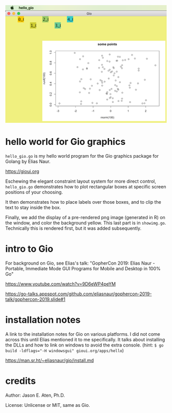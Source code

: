 ![Screenshot](/screenshot.png)

# hello world for Gio graphics

`hello_gio.go` is my hello world program for the
Gio graphics package for Golang by Elias Naur.

https://gioui.org

Eschewing the elegant constraint layout system for
more direct control, `hello_gio.go` demonstrates how to
plot rectangular boxes at specific screen positions of your choosing.

It then demonstrates how to place labels over those boxes, and to clip
the text to stay inside the box.

Finally, we add the display of a pre-rendered png image (generated
in R) on the window,
and color the background yellow. This last part is in `showimg.go`.
Technically this is rendered first, but it was added subsequently.

# intro to Gio

For background on Gio, see Elias's talk:
"GopherCon 2019: Elias Naur - Portable, Immediate Mode GUI Programs for Mobile and Desktop in 100% Go"

https://www.youtube.com/watch?v=9D6eWP4peYM

https://go-talks.appspot.com/github.com/eliasnaur/gophercon-2019-talk/gophercon-2019.slide#1

# installation notes

A link to the installation notes for Gio on various platforms. I did not come across
this until Elias mentioned it to me specifically. It talks about installing the DLLs
and how to link on windows to avoid the extra console.
(hint: `$ go build -ldflags="-H windowsgui" gioui.org/apps/hello`)

https://man.sr.ht/~eliasnaur/gio/install.md

# credits

Author: Jason E. Aten, Ph.D.

License: Unlicense or MIT, same as Gio.

